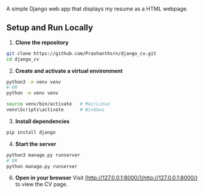 
A simple Django web app that displays my resume as a HTML webpage.


## Setup and Run Locally

1. **Clone the repository**

```bash
git clone https://github.com/Prashanthsrn/django_cv.git
cd django_cv
```

2. **Create and activate a virtual environment**

```bash
python3 -m venv venv
# OR 
python -m venv venv

source venv/bin/activate   # Mac/Linux
venv\Scripts\activate      # Windows
```

3. **Install dependencies**

```bash
pip install django
```

4. **Start the server**

```bash
python3 manage.py runserver
# OR 
python manage.py runserver
```

6. **Open in your browser**
   Visit [http://127.0.0.1:8000/](http://127.0.0.1:8000/) to view the CV page.

